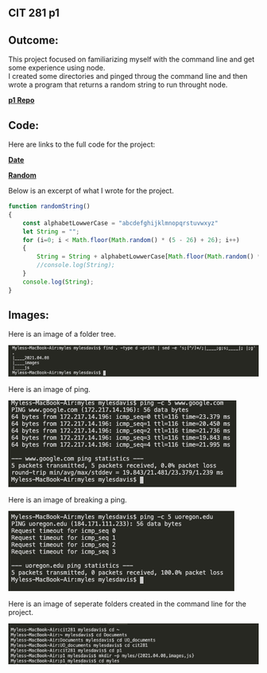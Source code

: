 ## CIT 281 p1

## Outcome:
This project focused on familiarizing myself with the command line and get some experience using node.   
I created some directories and pinged throug the command line and then wrote a program that returns a random string to run throught node.
     
**[p1 Repo](https://github.com/Myles-P-D/cit281-p1)**
    
## Code:    
    
Here are links to the full code for the project:    
   
**[Date](https://github.com/Myles-P-D/cit281-p1/blob/main/p1-date.js)**      
   
**[Random](https://github.com/Myles-P-D/cit281-p1/blob/main/p1-random.js)**     
     
Below is an excerpt of what I wrote for the project.    
   
```javascript
function randomString()
{
    const alphabetLowwerCase = "abcdefghijklmnopqrstuvwxyz"
    let String = "";
    for (i=0; i < Math.floor(Math.random() * (5 - 26) + 26); i++)
    {
        String = String + alphabetLowwerCase[Math.floor(Math.random() * alphabetLowwerCase.length)];
        //console.log(String);
    }
    console.log(String);
}
```
   
## Images:    
   
Here is an image of a folder tree.     
   
![folder tree](https://github.com/Myles-P-D/cit281-p1/blob/main/p1-tree.png?raw=true "folder tree")   
   
Here is an image of ping.    
   
![ping](https://github.com/Myles-P-D/cit281-p1/blob/main/p1-ping.png?raw=true "ping")    
   
Here is an image of breaking a ping.     
   
![break](https://github.com/Myles-P-D/cit281-p1/blob/main/p1-break.png?raw=true "break")     
   
Here is an image of seperate folders created in the command line for the project.    
   
![folders](https://github.com/Myles-P-D/cit281-p1/blob/main/p1-folders.png?raw=true "folders")     
